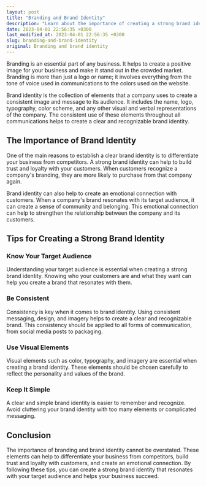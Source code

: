 ```yaml
---
layout: post
title: "Branding and Brand Identity"
description: "Learn about the importance of creating a strong brand identity and how it can help your business succeed."
date: 2023-04-01 22:56:35 +0300
last_modified_at: 2023-04-01 22:56:35 +0300
slug: branding-and-brand-identity
original: Branding and brand identity
---
```


Branding is an essential part of any business. It helps to create a positive image for your business and make it stand out in the crowded market. Branding is more than just a logo or name; it involves everything from the tone of voice used in communications to the colors used on the website.

Brand identity is the collection of elements that a company uses to create a consistent image and message to its audience. It includes the name, logo, typography, color scheme, and any other visual and verbal representations of the company. The consistent use of these elements throughout all communications helps to create a clear and recognizable brand identity.

## The Importance of Brand Identity

One of the main reasons to establish a clear brand identity is to differentiate your business from competitors. A strong brand identity can help to build trust and loyalty with your customers. When customers recognize a company's branding, they are more likely to purchase from that company again.

Brand identity can also help to create an emotional connection with customers. When a company's brand resonates with its target audience, it can create a sense of community and belonging. This emotional connection can help to strengthen the relationship between the company and its customers.

## Tips for Creating a Strong Brand Identity

### Know Your Target Audience

Understanding your target audience is essential when creating a strong brand identity. Knowing who your customers are and what they want can help you create a brand that resonates with them.

### Be Consistent

Consistency is key when it comes to brand identity. Using consistent messaging, design, and imagery helps to create a clear and recognizable brand. This consistency should be applied to all forms of communication, from social media posts to packaging.

### Use Visual Elements

Visual elements such as color, typography, and imagery are essential when creating a brand identity. These elements should be chosen carefully to reflect the personality and values of the brand.

### Keep It Simple

A clear and simple brand identity is easier to remember and recognize. Avoid cluttering your brand identity with too many elements or complicated messaging.

## Conclusion

The importance of branding and brand identity cannot be overstated. These elements can help to differentiate your business from competitors, build trust and loyalty with customers, and create an emotional connection. By following these tips, you can create a strong brand identity that resonates with your target audience and helps your business succeed.